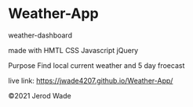 # Weather-App
weather-dashboard

made with
HMTL CSS Javascript jQuery

Purpose
Find local current weather and 5 day froecast

live link: https://jwade4207.github.io/Weather-App/




©2021 Jerod Wade